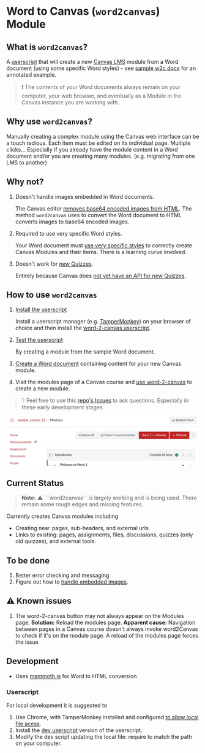 # Word to Canvas (```word2canvas```) Module

## What is ```word2canvas```?

A [userscript](https://en.wikipedia.org/wiki/User_script) that will create a new [Canvas LMS](https://canvas.instructure.com/) module from a Word document (using some specific Word styles) - see [sample w2c.docx](./https://github.com/djplaner/word-to-canvas-module/raw/main/sample%20w2c.docx) for an annotated example.

> :exclamation: The contents of your Word documents always remain on your computer, your web browser, and eventually as a Module in the Canvas instance you are working with.

## Why use ```word2canvas```?

Manually creating a complex module using the Canvas web interface can be a touch tedious. Each item must be edited on its individual page. Multiple clicks... Especially if you already have the module content in a Word document and/or you are creating many modules. (e.g. migrating from one LMS to another)

## Why not?

1. Doesn't handle images embedded in Word documents.

   The Canvas editor [removes base64 encoded images from HTML](https://community.canvaslms.com/t5/Canvas-Question-Forum/base64-Images-Not-Displaying-in-Course-Pages/td-p/464739). The method ```word2canvas``` uses to convert the Word document to HTML converts images to base64 encoded images.

2. Required to use very specific Word styles.

   Your Word document must [use very specific styles](https://github.com/djplaner/word-to-canvas-module/blob/main/docs/create.md#summary-word-2-canvas-styles-and-their-purpose) to correctly create Canvas Modules and their items. There is a learning curve involved.

2. Doesn't work for [new Quizzes](https://community.canvaslms.com/t5/Canvas-Question-Forum/QUIZZES-NEXT-API/m-p/140850/highlight/true#M56387).

   Entirely because Canvas does [not yet have an API for new Quizzes](https://community.canvaslms.com/t5/Canvas-Question-Forum/QUIZZES-NEXT-API/m-p/140850/highlight/true#M56387).


## How to use ```word2canvas```

1. [Install the userscript](./docs/install.md) 

   Install a userscript manager (e.g. [TamperMonkey](https://www.tampermonkey.net/)) on your browser of choice and then install the [word-2-canvas userscript](https://github.com/djplaner/word-to-canvas-module/raw/main/release/word2canvas.live.user.js).

2. [Test the userscript](./docs/test.md)

   By creating a module from the sample Word document.

3. [Create a Word document](./docs/create.md) containing content for your new Canvas module.  
4. Visit the modules page of a Canvas course and [use word-2-canvas](./docs/use.md) to create a new module.

> :grey_question: Feel free to use this [repo's Issues](https://github.com/djplaner/word-to-canvas-module/issues) to ask questions. Especially in these early development stages.

![Canvas modules page with the word-2-canvas button added](docs/images/w2c-btn-modules-page.png)

## Current Status

> **Note:** :warning: ```word2canvas`` is largely working and is being used. There remain some rough edges and missing features.

Currently creates Canvas modules including
- Creating new: pages, sub-headers, and external urls.
- Links to existing: pages, assignments, files, discussions, quizzes (only old quizzes), and external tools.

## To be done

1. Better error checking and messaging
3. Figure out how to [handle embedded images](https://github.com/djplaner/word-to-canvas-module/issues/28).

## :warning: Known issues

1. The word-2-canvas button may not always appear on the Modules page.
   **Solution:** Reload the modules page. **Apparent cause:** Navigation between pages in a Canvas course doesn't always invoke word2Canvas to check if it's on the module page. A reload of the modules page forces the issue

## Development

- Uses [mammoth.js](https://github.com/mwilliamson/mammoth.js/) for Word to HTML conversion

### Userscript

For local development it is suggested to

1. Use Chrome, with TamperMonkey installed and configured [to allow local file acess](https://www.tampermonkey.net/faq.php#Q204).
2. Install the [dev userscript](./dist/devWord2Canvas.user.js) version of the userscript.
3. Modify the dev script updating the local file: require to match the path on your computer.
